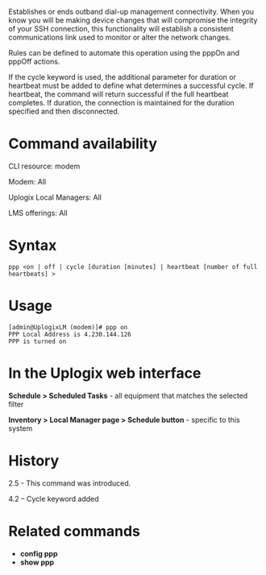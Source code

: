 <!-- 5.4 -->

Establishes or ends outband dial-up management connectivity. When you know you will be making device changes that will compromise the integrity of your SSH connection, this functionality will establish a consistent communications link used to monitor or alter the network changes.

Rules can be defined to automate this operation using the pppOn and pppOff actions.

If the cycle keyword is used, the additional parameter for duration or heartbeat must be added to define what determines a successful cycle.  If heartbeat, the command will return successful if the full heartbeat completes.  If duration, the connection is maintained for the duration specified and then disconnected.

# Command availability 

CLI resource: modem

Modem: All

Uplogix Local Managers: All

LMS offerings: All

# Syntax 

```
ppp <on | off | cycle [duration [minutes] | heartbeat [number of full heartbeats] >
```

# Usage 

```
[admin@UplogixLM (modem)]# ppp on
PPP Local Address is 4.230.144.126
PPP is turned on
```

# In the Uplogix web interface

**Schedule > Scheduled Tasks** - all equipment that matches the selected filter

**Inventory > Local Manager page > Schedule button** - specific to this system

# History 

2.5 - This command was introduced.

4.2 – Cycle keyword added

# Related commands 

- **config ppp**
- **show ppp**
